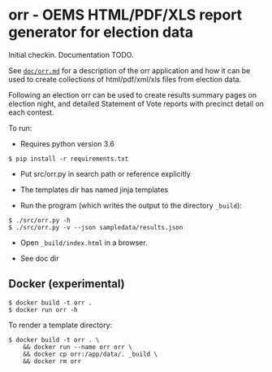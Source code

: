 # orr - OEMS HTML/PDF/XLS report generator for election data

Initial checkin. Documentation TODO.

See [`doc/orr.md`](doc/orr.md) for a description of the orr application
and how it can be used to create collections of html/pdf/xml/xls
files from election data.

Following an election orr can be used to create results summary
pages on election night, and detailed Statement of Vote reports
with precinct detail on each contest.

To run:

* Requires python version 3.6

```
$ pip install -r requirements.txt
```

* Put src/orr.py in search path or reference explicitly

* The templates dir has named jinja templates

* Run the program (which writes the output to the directory `_build`):

```
$ ./src/orr.py -h
$ ./src/orr.py -v --json sampledata/results.json
```

* Open `_build/index.html` in a browser.

* See doc dir

## Docker (experimental)

```
$ docker build -t orr .
$ docker run orr -h
```

To render a template directory:

```
$ docker build -t orr . \
    && docker run --name orr orr \
    && docker cp orr:/app/data/. _build \
    && docker rm orr
```
